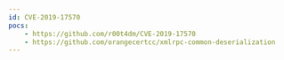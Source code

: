 ```yaml
---
id: CVE-2019-17570
pocs:
    - https://github.com/r00t4dm/CVE-2019-17570
    - https://github.com/orangecertcc/xmlrpc-common-deserialization
---
```

